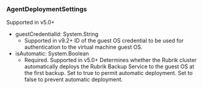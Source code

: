 ### AgentDeploymentSettings
Supported in v5.0+

- guestCredentialId: System.String
  - Supported in v9.2+
  ID of the guest OS credential to be used for authentication to the virtual machine guest OS.
- isAutomatic: System.Boolean
  - Required. Supported in v5.0+
  Determines whether the Rubrik cluster automatically deploys the Rubrik Backup Service to the guest OS at the first backup. Set to true to permit automatic deployment. Set to false to prevent automatic deployment.
